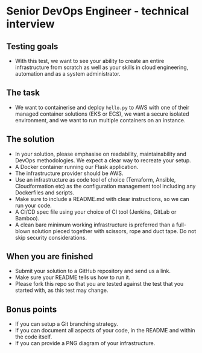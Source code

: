 # Senior DevOps Engineer - technical interview

## Testing goals
- With this test, we want to see your ability to create an entire infrastructure from scratch as well as your skills in cloud engineering, automation and as a system administrator.

## The task
- We want to containerise and deploy `hello.py` to AWS with one of their managed container solutions (EKS or ECS), we want a secure isolated environment, and we want to run multiple containers on an instance.

## The solution
- In your solution, please emphasise on readability, maintainability and DevOps methodologies. We expect a clear way to recreate your setup.
- A Docker container running our Flask application.
- The infrastructure provider should be AWS.
- Use an infrastructure as code tool of choice (Terraform, Ansible, Cloudformation etc) as the configuration management tool including any Dockerfiles and scripts.
- Make sure to include a README.md with clear instructions, so we can run your code.
- A CI/CD spec file using your choice of CI tool (Jenkins, GitLab or Bamboo).
- A clean bare minimum working infrastructure is preferred than a full-blown solution pieced together with scissors, rope and duct tape. Do not skip security considerations.

## When you are finished
- Submit your solution to a GitHub repository and send us a link.
- Make sure your README tells us how to run it.
- Please fork this repo so that you are tested against the test that you started with, as this test may change.

## Bonus points
- If you can setup a Git branching strategy.
- If you can document all aspects of your code, in the README and within the code itself.
- If you can provide a PNG diagram of your infrastructure.